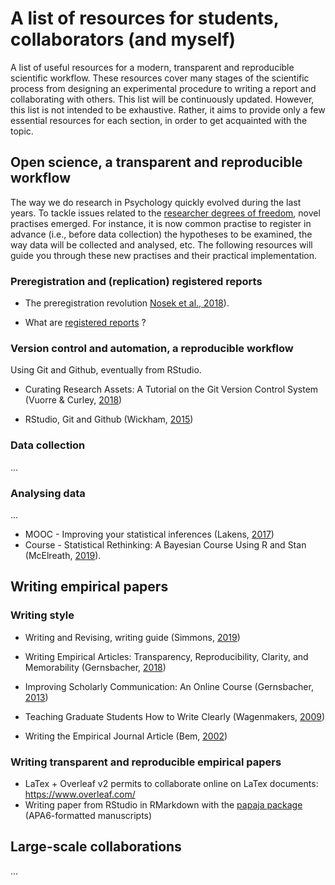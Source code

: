 # A list of resources for students, collaborators (and myself)

A list of useful resources for a modern, transparent and reproducible scientific workflow. These resources cover many stages of the scientific process from designing an experimental procedure to writing a report and collaborating with others. This list will be continuously updated. However, this list is not intended to be exhaustive. Rather, it aims to provide only a few essential resources for each section, in order to get acquainted with the topic.

## Open science, a transparent and reproducible workflow

The way we do research in Psychology quickly evolved during the last years. To tackle issues related to the [researcher degrees of freedom](https://journals.sagepub.com/doi/full/10.1177/0956797611417632), novel practises emerged. For instance, it is now common practise to register in advance (i.e., before data collection) the hypotheses to be examined, the way data will be collected and analysed, etc. The following resources will guide you through these new practises and their practical implementation.

### Preregistration and (replication) registered reports

* The preregistration revolution [Nosek et al., 2018](https://www.pnas.org/content/115/11/2600)).

* What are [registered reports](https://cos.io/rr/) ? 

### Version control and automation, a reproducible workflow

Using Git and Github, eventually from RStudio.

* Curating Research Assets: A Tutorial on the Git Version Control System (Vuorre & Curley, [2018](https://journals.sagepub.com/doi/abs/10.1177/2515245918754826))

* RStudio, Git and Github (Wickham, [2015](http://r-pkgs.had.co.nz/git.html))

### Data collection

...

### Analysing data

...

* MOOC - Improving your statistical inferences (Lakens, [2017](https://www.coursera.org/learn/statistical-inferences))
* Course - Statistical Rethinking: A Bayesian Course Using R and Stan (McElreath, [2019](https://github.com/rmcelreath/statrethinking_winter2019)).

## Writing empirical papers

### Writing style

* Writing and Revising, writing guide (Simmons, [2019](http://www.dansimons.com/resources/Simons_on_writing_1.5.pdf))

* Writing Empirical Articles: Transparency, Reproducibility, Clarity, and Memorability (Gernsbacher, [2018](https://journals.sagepub.com/doi/abs/10.1177/2515245918754485))

*  Improving Scholarly Communication: An Online Course (Gernsbacher, [2013](https://osf.io/c4xyq/))

* Teaching Graduate Students How to Write Clearly (Wagenmakers, [2009](http://www.ejwagenmakers.com/2009/TeachingTipsWriting.pdf))

* Writing the Empirical Journal Article (Bem, [2002](https://pdfs.semanticscholar.org/0403/b24ae2c7dbe81c05529436167646f1b21c08.pdf))

### Writing transparent and reproducible empirical papers

* LaTex + Overleaf v2 permits to collaborate online on LaTex documents: https://www.overleaf.com/
* Writing paper from RStudio in RMarkdown with the [papaja package](https://github.com/crsh/papaja) (APA6-formatted manuscripts)

## Large-scale collaborations

...
